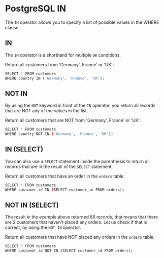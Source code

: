 # PostgreSQL IN

The `IN` operator allows you to specify a list of possible values in the WHERE clause. 

## IN

The `IN` operator is a shorthand for multiple `OR` conditions.

Return all customers from 'Germany', France' or 'UK':

```bash
SELECT * FROM customers
WHERE country IN ('Germany', 'France', 'UK');
```

## NOT IN

By using the `NOT` keyword in front of the `IN` operator, you return all records that are NOT any of the values in the list.

Return all customers that are NOT from 'Germany', France' or 'UK':

```bash
SELECT * FROM customers
WHERE country NOT IN ('Germany', 'France', 'UK');
```

## IN (SELECT)

You can also use a `SELECT` statement inside the parenthesis to return all records that are in the result of the `SELECT` statement.

Return all customers that have an order in the `orders` table:

```bash
SELECT * FROM customers
WHERE customer_id IN (SELECT customer_id FROM orders);
```

## NOT IN (SELECT)

The result in the example above returned 89 records, that means that there are 2 customers that haven't placed any orders. Let us check if that is correct, by using the `NOT IN` operator.

Return all customers that have NOT placed any orders in the `orders` table:

```bash
SELECT * FROM customers
WHERE customer_id NOT IN (SELECT customer_id FROM orders);
```
